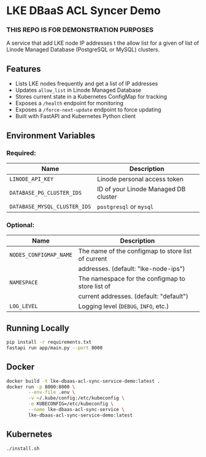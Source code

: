 # LKE DBaaS ACL Syncer Demo
### THIS REPO IS FOR DEMONSTRATION PURPOSES ##

A service that add LKE node IP addresses t the allow list for a given of list of Linode Managed Database (PostgreSQL or MySQL) clusters.

## Features

- Lists LKE nodes frequently and get a list of IP addresses
- Updates `allow_list` in Linode Managed Database
- Stores current state in a Kubernetes ConfigMap for tracking
- Exposes a `/health` endpoint for monitoring
- Exposes a `/force-next-update` endpoint to force updating
- Built with FastAPI and Kubernetes Python client

## Environment Variables
### Required:
| Name                        | Description                                           |
|-----------------------------|-------------------------------------------------------|
| `LINODE_API_KEY`            | Linode personal access token                          |
| `DATABASE_PG_CLUSTER_IDS`   | ID of your Linode Managed DB cluster                  |
| `DATABASE_MYSQL_CLUSTER_IDS`| `postgresql` or `mysql`                               |



### Optional:
| Name                  | Description                                           |
|-----------------------|-------------------------------------------------------|
| `NODES_CONFIGMAP_NAME`| The name of the configmap to store list of current    |
|                       | addresses. (default: "lke-node-ips")                  |
| `NAMESPACE`           | The namespace for the configmap to store list of      |
|                       | current addresses. (default: "default")               |
| `LOG_LEVEL`           | Logging level (`DEBUG`, `INFO`, etc.)                 |


## Running Locally

```bash
pip install -r requirements.txt
fastapi run app/main.py --port 8000
```

## Docker
```bash
docker build -t lke-dbaas-acl-sync-service-demo:latest .
docker run -p 8000:8000 \
        --env-file .env \
        -v ~/.kube/config:/etc/kubeconfig \
        -e KUBECONFIG=/etc/kubeconfig \
        --name lke-dbaas-acl-sync-service \
        lke-dbaas-acl-sync-service-demo:latest
```

## Kubernetes
```bash
./install.sh
```
